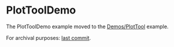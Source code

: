 # PlotToolDemo

The PlotToolDemo example moved to the [Demos/PlotTool](../Demos/PlotTool) example.

For archival purposes: [last commit](https://github.com/rajsite/webvi-experiments/tree/c7ae2ec95b7e81796e79610507f4e884a22d5463/PlotToolDemo).
